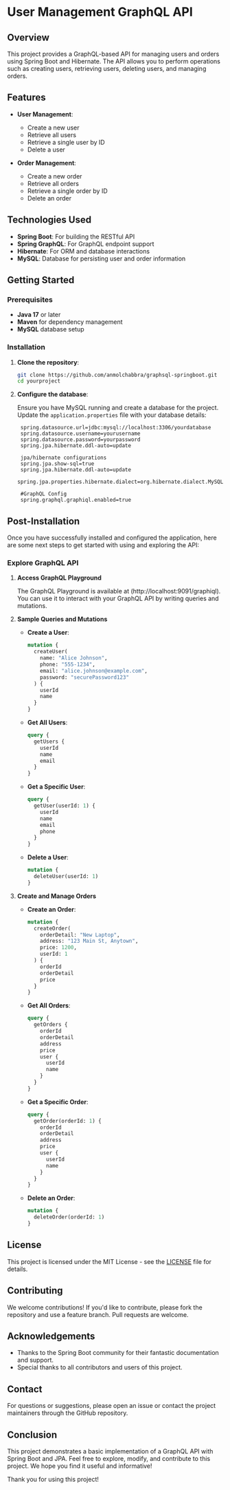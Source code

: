 # User Management GraphQL API

## Overview

This project provides a GraphQL-based API for managing users and orders using Spring Boot and Hibernate. The API allows you to perform operations such as creating users, retrieving users, deleting users, and managing orders.

## Features

- **User Management**:
  - Create a new user
  - Retrieve all users
  - Retrieve a single user by ID
  - Delete a user

- **Order Management**:
  - Create a new order
  - Retrieve all orders
  - Retrieve a single order by ID
  - Delete an order

## Technologies Used

- **Spring Boot**: For building the RESTful API
- **Spring GraphQL**: For GraphQL endpoint support
- **Hibernate**: For ORM and database interactions
- **MySQL**: Database for persisting user and order information

## Getting Started

### Prerequisites

- **Java 17** or later
- **Maven** for dependency management
- **MySQL** database setup

### Installation

1. **Clone the repository**:

    ```bash
    git clone https://github.com/anmolchabbra/graphsql-springboot.git
    cd yourproject
    ```

2. **Configure the database**:

   Ensure you have MySQL running and create a database for the project. Update the `application.properties` file with your database details:

   ```properties
    spring.datasource.url=jdbc:mysql://localhost:3306/yourdatabase
    spring.datasource.username=yourusername
    spring.datasource.password=yourpassword
    spring.jpa.hibernate.ddl-auto=update
   
    jpa/hibernate configurations
    spring.jpa.show-sql=true
    spring.jpa.hibernate.ddl-auto=update
    spring.jpa.properties.hibernate.dialect=org.hibernate.dialect.MySQLDialect
    
    #GraphQL Config
    spring.graphql.graphiql.enabled=true
   
## Post-Installation

Once you have successfully installed and configured the application, here are some next steps to get started with using and exploring the API:

### Explore GraphQL API

1. **Access GraphQL Playground**

   The GraphQL Playground is available at (http://localhost:9091/graphiql). You can use it to interact with your GraphQL API by writing queries and mutations.

2. **Sample Queries and Mutations**

   - **Create a User**:

     ```graphql
     mutation {
       createUser(
         name: "Alice Johnson", 
         phone: "555-1234", 
         email: "alice.johnson@example.com", 
         password: "securePassword123"
       ) {
         userId
         name
       }
     }
     ```

   - **Get All Users**:

     ```graphql
     query {
       getUsers {
         userId
         name
         email
       }
     }
     ```

   - **Get a Specific User**:

     ```graphql
     query {
       getUser(userId: 1) {
         userId
         name
         email
         phone
       }
     }
     ```

   - **Delete a User**:

     ```graphql
     mutation {
       deleteUser(userId: 1)
     }
     ```

3. **Create and Manage Orders**

   - **Create an Order**:

     ```graphql
     mutation {
       createOrder(
         orderDetail: "New Laptop", 
         address: "123 Main St, Anytown", 
         price: 1200, 
         userId: 1
       ) {
         orderId
         orderDetail
         price
       }
     }
     ```

   - **Get All Orders**:

     ```graphql
     query {
       getOrders {
         orderId
         orderDetail
         address
         price
         user {
           userId
           name
         }
       }
     }
     ```

   - **Get a Specific Order**:

     ```graphql
     query {
       getOrder(orderId: 1) {
         orderId
         orderDetail
         address
         price
         user {
           userId
           name
         }
       }
     }
     ```

   - **Delete an Order**:

     ```graphql
     mutation {
       deleteOrder(orderId: 1)
     }
     ```

## License

This project is licensed under the MIT License - see the [LICENSE](LICENSE) file for details.

## Contributing

We welcome contributions! If you'd like to contribute, please fork the repository and use a feature branch. Pull requests are welcome.

## Acknowledgements

- Thanks to the Spring Boot community for their fantastic documentation and support.
- Special thanks to all contributors and users of this project.

## Contact

For questions or suggestions, please open an issue or contact the project maintainers through the GitHub repository.

## Conclusion

This project demonstrates a basic implementation of a GraphQL API with Spring Boot and JPA. Feel free to explore, modify, and contribute to this project. We hope you find it useful and informative!

Thank you for using this project!


